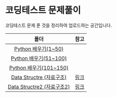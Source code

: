 # 코딩테스트 문제풀이
코딩테스트 문제 푼 것을 정리하여 업로드하는 공간입니다.

|폴더|참고|
|:---:|:---:|
|[Python 배우기(1~50)](https://github.com/hyanghoa/coding_test_study/tree/main/Python%20배우기(1%7E50))|
|[Python 배우기(51~100)](https://github.com/hyanghoa/coding_test_study/tree/main/Python%20배우기(51%7E100))|
|[Python 배우기(101~150)](https://github.com/hyanghoa/coding_test_study/tree/main/Python%20배우기(101%7E150))|
|[Data Structre (자료구조)]()|[링크](https://github.com/tony9402/baekjoon/tree/main/data_structure)
|[Data Structre2 (자료구조2)]()|[링크](https://github.com/tony9402/baekjoon/tree/main/data_structure2)